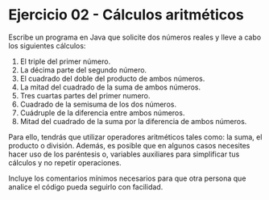 # Ejercicio 02 - Cálculos aritméticos

Escribe un programa en Java que solicite dos números reales y lleve a cabo
los siguientes cálculos:

1. El triple del primer número.
2. La décima parte del segundo número.
3. El cuadrado del doble del producto de ambos números.
4. La mitad del cuadrado de la suma de ambos números.
5. Tres cuartas partes del primer numero.
6. Cuadrado de la semisuma de los dos números.
7. Cuádruple de la diferencia entre ambos números.
8. Mitad del cuadrado de la suma por la diferencia de ambos números.

Para ello, tendrás que utilizar operadores aritméticos tales como:
la suma, el producto o división. Además, es posible que en algunos casos necesites
hacer uso de los paréntesis o, variables auxiliares para simplificar tus cálculos y 
no repetir operaciones.

Incluye los comentarios mínimos necesarios para que otra persona que analice el código
pueda seguirlo con facilidad.